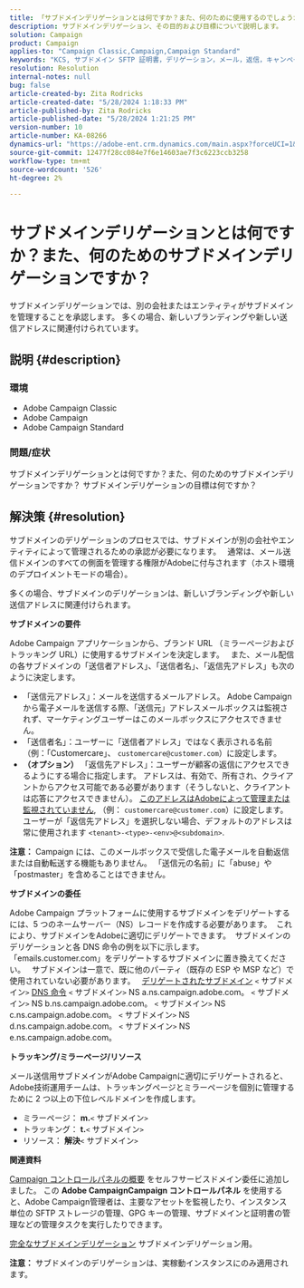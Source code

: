 ```yaml
---
title: 「サブドメインデリゲーションとは何ですか？また、何のために使用するのでしょうか？」
description: サブドメインデリゲーション、その目的および目標について説明します。
solution: Campaign
product: Campaign
applies-to: "Campaign Classic,Campaign,Campaign Standard"
keywords: "KCS, サブドメイン SFTP 証明書，デリゲーション，メール，返信，キャンペーン"
resolution: Resolution
internal-notes: null
bug: false
article-created-by: Zita Rodricks
article-created-date: "5/28/2024 1:18:33 PM"
article-published-by: Zita Rodricks
article-published-date: "5/28/2024 1:21:25 PM"
version-number: 10
article-number: KA-08266
dynamics-url: "https://adobe-ent.crm.dynamics.com/main.aspx?forceUCI=1&pagetype=entityrecord&etn=knowledgearticle&id=a225eec5-f41c-ef11-840a-000d3a372703"
source-git-commit: 12477f28cc084e7f6e14603ae7f3c6223ccb3258
workflow-type: tm+mt
source-wordcount: '526'
ht-degree: 2%

---
```


# サブドメインデリゲーションとは何ですか？また、何のためのサブドメインデリゲーションですか？


サブドメインデリゲーションでは、別の会社またはエンティティがサブドメインを管理することを承認します。 多くの場合、新しいブランディングや新しい送信アドレスに関連付けられています。

## 説明 {#description}


### 環境

- Adobe Campaign Classic
- Adobe Campaign
- Adobe Campaign Standard




### 問題/症状

サブドメインデリゲーションとは何ですか？また、何のためのサブドメインデリゲーションですか？ サブドメインデリゲーションの目標は何ですか？


## 解決策 {#resolution}


サブドメインのデリゲーションのプロセスでは、サブドメインが別の会社やエンティティによって管理されるための承認が必要になります。  
通常は、メール送信ドメインのすべての側面を管理する権限がAdobeに付与されます（ホスト環境のデプロイメントモードの場合）。

多くの場合、サブドメインのデリゲーションは、新しいブランディングや新しい送信アドレスに関連付けられます。

<b>サブドメインの要件</b>

Adobe Campaign アプリケーションから、ブランド URL （ミラーページおよびトラッキング URL）に使用するサブドメインを決定します。  
また、メール配信の各サブドメインの「送信者アドレス」、「送信者名」、「返信先アドレス」も次のように決定します。

- 「送信元アドレス」：メールを送信するメールアドレス。 Adobe Campaignから電子メールを送信する際、「送信元」アドレスメールボックスは監視されず、マーケティングユーザーはこのメールボックスにアクセスできません。
- 「送信者名」：ユーザーに「送信者アドレス」ではなく表示される名前（例：「Customercare」、 `customercare@customer.com`）に設定します。
- <b>（オプション）</b> 「返信先アドレス」：ユーザーが顧客の返信にアクセスできるようにする場合に指定します。 アドレスは、有効で、所有され、クライアントからアクセス可能である必要があります（そうしないと、クライアントは応答にアクセスできません）。 <u>このアドレスはAdobeによって管理または監視されていません</u>, （例： `customercare@customer.com`）に設定します。 ユーザーが「返信先アドレス」を選択しない場合、デフォルトのアドレスは常に使用されます `<tenant>-<type>-<env>@<subdomain>`.


<b>注意：</b> Campaign には、このメールボックスで受信した電子メールを自動返信または自動転送する機能もありません。 「送信元の名前」に「abuse」や「postmaster」を含めることはできません。

<b>サブドメインの委任</b>

Adobe Campaign プラットフォームに使用するサブドメインをデリゲートするには、5 つのネームサーバー（NS）レコードを作成する必要があります。 
これにより、サブドメインをAdobeに適切にデリゲートできます。  サブドメインのデリゲーションと各 DNS 命令の例を以下に示します。  
「emails.customer.com」をデリゲートするサブドメインに置き換えてください。  
サブドメインは一意で、既に他のパーティ（既存の ESP や MSP など）で使用されていない必要があります。
 
<u>デリゲートされたサブドメイン</u>
`<` サブドメイン`>`
<u>DNS 命令</u>
`<` サブドメイン`>`  NS a.ns.campaign.adobe.com。
`<` サブドメイン`>`  NS b.ns.campaign.adobe.com。
`<` サブドメイン`>`  NS c.ns.campaign.adobe.com。
`<` サブドメイン`>`  NS d.ns.campaign.adobe.com。
`<` サブドメイン`>`  NS e.ns.campaign.adobe.com。

<b>トラッキング/ミラーページ/リソース</b>

メール送信用サブドメインがAdobe Campaignに適切にデリゲートされると、Adobe技術運用チームは、トラッキングページとミラーページを個別に管理するために 2 つ以上の下位レベルドメインを作成します。

- ミラーページ： <b>m.</b>`<` サブドメイン`>`
- トラッキング： <b>t.</b>`<` サブドメイン`>`
- リソース： <b>解決</b>`<` サブドメイン`>`




<b>関連資料</b>

[Campaign コントロールパネルの概要](https://experienceleague.adobe.com/docs/campaign-classic-learn/control-panel/control-panel-overview.html?lang=ja) をセルフサービスドメイン委任に追加しました。 この <b>Adobe CampaignCampaign コントロールパネル</b> を使用すると、Adobe Campaign管理者は、主要なアセットを監視したり、インスタンス単位の SFTP ストレージの管理、GPG キーの管理、サブドメインと証明書の管理などの管理タスクを実行したりできます。

[完全なサブドメインデリゲーション](https://experienceleague.adobe.com/docs/campaign-classic-learn/control-panel/subdomains-and-certificates/subdomain-delegation.html) サブドメインデリゲーション用。

<b>注意：</b> サブドメインのデリゲーションは、実稼動インスタンスにのみ適用されます。

